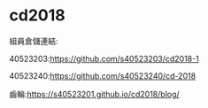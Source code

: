 # cd2018
組員倉儲連結:

40523203:https://github.com/s40523203/cd2018-1

40523240:https://github.com/s40523240/cd-2018

齒輪:https://s40523201.github.io/cd2018/blog/
